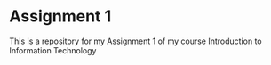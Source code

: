 # Assignment 1
This is a repository for my Assignment 1 of my course Introduction to Information Technology